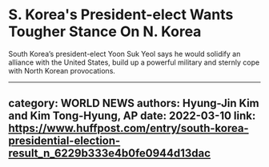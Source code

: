 # S. Korea's President-elect Wants Tougher Stance On N. Korea

South Korea’s president-elect Yoon Suk Yeol says he would solidify an alliance with the United States, build up a powerful military and sternly cope with North Korean provocations.

---
category: WORLD NEWS
authors: Hyung-Jin Kim and Kim Tong-Hyung, AP
date: 2022-03-10
link: https://www.huffpost.com/entry/south-korea-presidential-election-result_n_6229b333e4b0fe0944d13dac
---
